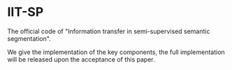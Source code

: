# IIT-SP
The official code of "Information transfer in semi-supervised semantic segmentation".

We give the implementation of the key components, the full implementation will be released upon the acceptance of this paper.
